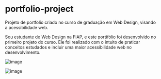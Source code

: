 # portfolio-project
Projeto de portfolio criado no curso de graduação em Web Design, visando a acessibilidade web.

Sou estudante de Web Design na FIAP, e este portifólio foi desenvolvido no primeiro projeto do curso. 
Ele foi realizado com o intuito de praticar conceitos estudados e incluir uma maior acessibilidade web no desenvolvimento. 

![image](https://github.com/cahetterich/portfolio-project/assets/148469247/b8f35d1c-659f-4e6a-83ef-1ac662407f0b)

![image](https://github.com/cahetterich/portfolio-project/assets/148469247/919e3e1c-ce15-428e-ad40-12abcc386544)

